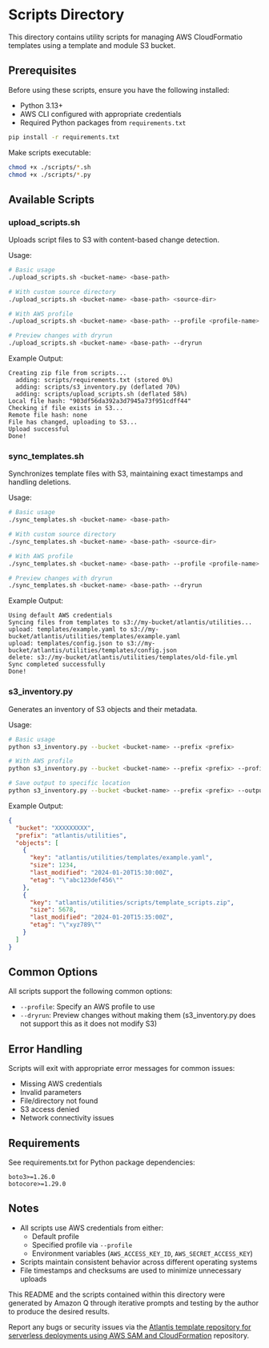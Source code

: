 # Scripts Directory

This directory contains utility scripts for managing AWS CloudFormatio templates using a template and module S3 bucket.

## Prerequisites

Before using these scripts, ensure you have the following installed:

- Python 3.13+
- AWS CLI configured with appropriate credentials
- Required Python packages from `requirements.txt`

```bash
pip install -r requirements.txt
```

Make scripts executable:

```bash
chmod +x ./scripts/*.sh
chmod +x ./scripts/*.py
```

## Available Scripts

### upload_scripts.sh

Uploads script files to S3 with content-based change detection.

Usage:

```bash
# Basic usage
./upload_scripts.sh <bucket-name> <base-path>

# With custom source directory
./upload_scripts.sh <bucket-name> <base-path> <source-dir>

# With AWS profile
./upload_scripts.sh <bucket-name> <base-path> --profile <profile-name>

# Preview changes with dryrun
./upload_scripts.sh <bucket-name> <base-path> --dryrun
```

Example Output:

```text
Creating zip file from scripts...
  adding: scripts/requirements.txt (stored 0%)
  adding: scripts/s3_inventory.py (deflated 70%)
  adding: scripts/upload_scripts.sh (deflated 58%)
Local file hash: "903df56da392a3d7945a73f951cdff44"
Checking if file exists in S3...
Remote file hash: none
File has changed, uploading to S3...
Upload successful
Done!
```

### sync_templates.sh

Synchronizes template files with S3, maintaining exact timestamps and handling deletions.

Usage:

```bash
# Basic usage
./sync_templates.sh <bucket-name> <base-path>

# With custom source directory
./sync_templates.sh <bucket-name> <base-path> <source-dir>

# With AWS profile
./sync_templates.sh <bucket-name> <base-path> --profile <profile-name>

# Preview changes with dryrun
./sync_templates.sh <bucket-name> <base-path> --dryrun
```

Example Output:

```text
Using default AWS credentials
Syncing files from templates to s3://my-bucket/atlantis/utilities...
upload: templates/example.yaml to s3://my-bucket/atlantis/utilities/templates/example.yaml
upload: templates/config.json to s3://my-bucket/atlantis/utilities/templates/config.json
delete: s3://my-bucket/atlantis/utilities/templates/old-file.yml
Sync completed successfully
Done!
```

### s3_inventory.py

Generates an inventory of S3 objects and their metadata.

Usage:

```bash
# Basic usage
python s3_inventory.py --bucket <bucket-name> --prefix <prefix>

# With AWS profile
python s3_inventory.py --bucket <bucket-name> --prefix <prefix> --profile <profile-name>

# Save output to specific location
python s3_inventory.py --bucket <bucket-name> --prefix <prefix> --output ./outputs/inventory.json
```

Example Output:

```json
{
  "bucket": "XXXXXXXXX",
  "prefix": "atlantis/utilities",
  "objects": [
    {
      "key": "atlantis/utilities/templates/example.yaml",
      "size": 1234,
      "last_modified": "2024-01-20T15:30:00Z",
      "etag": "\"abc123def456\""
    },
    {
      "key": "atlantis/utilities/scripts/template_scripts.zip",
      "size": 5678,
      "last_modified": "2024-01-20T15:35:00Z",
      "etag": "\"xyz789\""
    }
  ]
}
```

## Common Options

All scripts support the following common options:

- `--profile`: Specify an AWS profile to use
- `--dryrun`: Preview changes without making them (s3_inventory.py does not support this as it does not modify S3)

## Error Handling

Scripts will exit with appropriate error messages for common issues:

- Missing AWS credentials
- Invalid parameters
- File/directory not found
- S3 access denied
- Network connectivity issues

## Requirements

See requirements.txt for Python package dependencies:

```text
boto3>=1.26.0
botocore>=1.29.0
```

## Notes

- All scripts use AWS credentials from either:
  - Default profile
  - Specified profile via `--profile`
  - Environment variables (`AWS_ACCESS_KEY_ID`, `AWS_SECRET_ACCESS_KEY`)
- Scripts maintain consistent behavior across different operating systems
- File timestamps and checksums are used to minimize unnecessary uploads

This README and the scripts contained within this directory were generated by Amazon Q through iterative prompts and testing by the author to produce the desired results. 

Report any bugs or security issues via the [Atlantis template repository for serverless deployments using AWS SAM and CloudFormation](https://github.com/chadkluck/atlantis-cfn-template-repo-for-serverless-deployments) repository.

